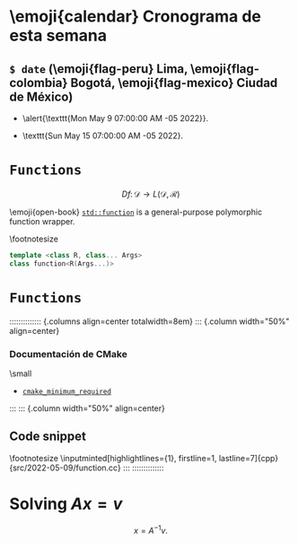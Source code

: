 # \emoji{calendar} Cronograma de esta semana

## `$ date` (\emoji{flag-peru} Lima, \emoji{flag-colombia} Bogotá, \emoji{flag-mexico} Ciudad de México)

- \alert{\texttt{Mon May  9 07:00:00 AM -05 2022}}.

- \texttt{Sun May  15 07:00:00 AM -05 2022}.

# `Functions`

$$
Df\colon
\mathcal{D}\to
L\left(\mathcal{D}, \mathcal{R}\right)
$$

\emoji{open-book} [`std::function`](https://en.cppreference.com/w/cpp/utility/functional/function)
is a general-purpose polymorphic function wrapper.

\footnotesize
```cpp
template <class R, class... Args>
class function<R(Args...)>
```

# `Functions`

:::::::::::::: {.columns align=center totalwidth=8em}
::: {.column width="50%" align=center}

### Documentación de CMake

\small
- [`cmake_minimum_required`](https://cmake.org/cmake/help/latest/command/cmake_minimum_required.html)

:::
::: {.column width="50%" align=center}

## Code snippet

\footnotesize
\inputminted[highlightlines={1}, firstline=1, lastline=7]{cpp}{src/2022-05-09/function.cc}
:::
::::::::::::::

# Solving $Ax=v$

$$
x=A^{-1}v.
$$